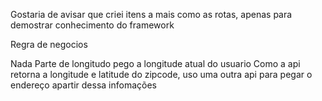 Gostaria de avisar que criei itens a mais como as rotas, apenas para demostrar conhecimento do framework

Regra de negocios

Nada Parte de longitudo pego a longitude atual do usuario
Como a api retorna a longitude e latitude do zipcode, uso uma outra api para pegar o endereço apartir dessa infomações
